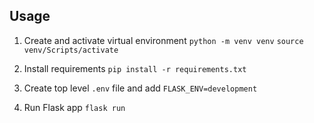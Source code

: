 ## Usage 

1. Create and activate virtual environment 
`python -m venv venv`
`source venv/Scripts/activate`

2. Install requirements 
`pip install -r requirements.txt`

3. Create top level `.env` file and add `FLASK_ENV=development`

4. Run Flask app
`flask run`